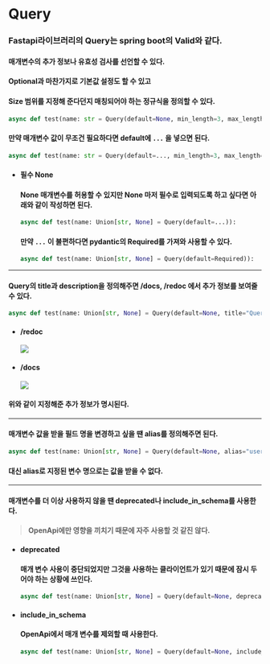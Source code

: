 # Query 

### Fastapi라이브러리의 Query는 spring boot의 Valid와 같다.

#### 매개변수의 추가 정보나 유효성 검사를 선언할 수 있다.

#### Optional과 마찬가지로 기본값 설정도 할 수 있고

#### Size 범위를 지정해 준다던지 매칭되어야 하는 정규식을 정의할 수 있다.

```python
async def test(name: str = Query(default=None, min_length=3, max_length=10, regex="[a-z]"))
```

#### 만약 매개변수 값이 무조건 필요하다면 default에 `...` 을 넣으면 된다.

```python
async def test(name: str = Query(default=..., min_length=3, max_length=10, regex="[a-z]"))
```

* #### 필수 None

  #### None 매개변수를 허용할 수 있지만 None 마저 필수로 입력되도록 하고 싶다면 아래와 같이 작성하면 된다.

  ```python
  async def test(name: Union[str, None] = Query(default=...)):
  ```

  #### 만약 `...` 이 불편하다면 pydantic의 Required를 가져와 사용할 수 있다.

  ```python
  async def test(name: Union[str, None] = Query(default=Required)):
  ```

---

#### Query의 title과 description을 정의해주면 /docs, /redoc 에서 추가 정보를 보여줄 수 있다.

```python
async def test(name: Union[str, None] = Query(default=None, title="Query string", description="ABC", min_length=3)):
```

* #### /redoc

  <img src="https://user-images.githubusercontent.com/82090641/175012837-772dfc85-8be9-4574-85f4-2a3c6eaffd68.png">

* #### /docs

  <img src="https://user-images.githubusercontent.com/82090641/175012938-021bc61f-14a5-478e-b170-8a1c91ba71a4.png">

#### 위와 같이 지정해준 추가 정보가 명시된다.

---

#### 매개변수 값을 받을 필드 명을 변경하고 싶을 땐 alias를 정의해주면 된다.

```python
async def test(name: Union[str, None] = Query(default=None, alias="user_name")):
```

#### 대신 alias로 지정된 변수 명으로는 값을 받을 수 없다.

---

#### 매개변수를 더 이상 사용하지 않을 땐 deprecated나 include_in_schema를 사용한다.

> #### OpenApi에만 영향을 끼치기 때문에 자주 사용할 것 같진 않다.

* #### deprecated 

  #### 매개 변수 사용이 중단되었지만 그것을 사용하는 클라이언트가 있기 때문에 잠시 두어야 하는 상황에 쓰인다.

  ```python
  async def test(name: Union[str, None] = Query(default=None, deprecated=True)):
  ```

* #### include_in_schema

  #### OpenApi에서 매개 변수를 제외할 때 사용한다. 

  ```python
  async def test(name: Union[str, None] = Query(default=None, include_in_schema=True)):
  ```